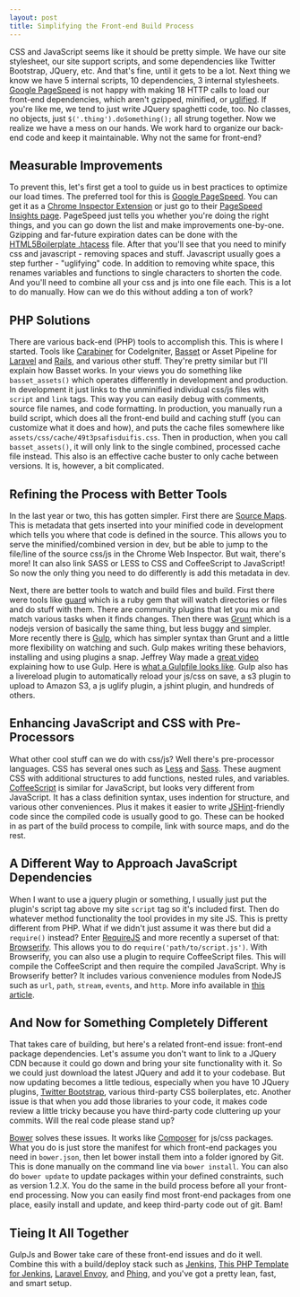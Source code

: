 ```yaml
---
layout: post
title: Simplifying the Front-end Build Process
---
```


CSS and JavaScript seems like it should be pretty simple. We have our site stylesheet, our site support scripts, and some dependencies like Twitter Bootstrap, JQuery, etc. And that's fine, until it gets to be a lot. Next thing we know we have 5 internal scripts, 10 dependencies, 3 internal stylesheets. [Google PageSpeed](https://developers.google.com/speed/pagespeed/) is not happy with making 18 HTTP calls to load our front-end dependencies, which aren't gzipped, minified, or [uglified](https://github.com/mishoo/UglifyJS). If you're like me, we tend to just write JQuery spaghetti code, too. No classes, no objects, just `$('.thing').doSomething();` all strung together. Now we realize we have a mess on our hands. We work hard to organize our back-end code and keep it maintainable. Why not the same for front-end?

<!--more-->

## Measurable Improvements

To prevent this, let's first get a tool to guide us in best practices to optimize our load times. The preferred tool for this is [Google PageSpeed](https://developers.google.com/speed/pagespeed/). You can get it as a [Chrome Inspector Extension](https://developers.google.com/speed/pagespeed/insights_extensions) or just go to their [PageSpeed Insights page](http://developers.google.com/speed/pagespeed/insights/). PageSpeed just tells you whether you're doing the right things, and you can go down the list and make improvements one-by-one. Gzipping and far-future expiration dates can be done with the [HTML5Boilerplate .htacess](https://github.com/h5bp/html5-boilerplate/blob/master/.htaccess) file. After that you'll see that you need to minify css and javascript - removing spaces and stuff. Javascript usually goes a step further - "uglifying" code. In addition to removing white space, this renames variables and functions to single characters to shorten the code. And you'll need to combine all your css and js into one file each. This is a lot to do manually. How can we do this without adding a ton of work?

## PHP Solutions

There are various back-end (PHP) tools to accomplish this. This is where I started. Tools like [Carabiner](http://getsparks.org/packages/carabiner/versions/HEAD/show) for CodeIgniter, [Basset](https://github.com/jasonlewis/basset) or Asset Pipeline for [Laravel](https://github.com/CodeSleeve/asset-pipeline) and [Rails](http://guides.rubyonrails.org/asset_pipeline.html), and various other stuff. They're pretty similar but I'll explain how Basset works. In your views you do something like `basset_assets()` which operates differently in development and production. In development it just links to the unminified individual css/js files with `script` and `link` tags. This way you can easily debug with comments, source file names, and code formatting. In production, you manually run a build script, which does all the front-end build and caching stuff (you can customize what it does and how), and puts the cache files somewhere like `assets/css/cache/49t3psafisduifis.css`. Then in production, when you call `basset_assets()`, it will only link to the single combined, processed cache file instead. This also is an effective cache buster to only cache between versions. It is, however, a bit complicated.

## Refining the Process with Better Tools

In the last year or two, this has gotten simpler. First there are [Source Maps](http://www.html5rocks.com/en/tutorials/developertools/sourcemaps/). This is metadata that gets inserted into your minified code in development which tells you where that code is defined in the source. This allows you to serve the minified/combined version in dev, but be able to jump to the file/line of the source css/js in the Chrome Web Inspector. But wait, there's more! It can also link SASS or LESS to CSS and CoffeeScript to JavaScript! So now the only thing you need to do differently is add this metadata in dev.

Next, there are better tools to watch and build files and build. First there were tools like [guard](https://github.com/guard/guard) which is a ruby gem that will watch directories or files and do stuff with them. There are community plugins that let you mix and match various tasks when it finds changes. Then there was [Grunt](http://gruntjs.com/) which is a nodejs version of basically the same thing, but less buggy and simpler. More recently there is [Gulp](http://gulpjs.com), which has simpler syntax than Grunt and a little more flexibility on watching and such. Gulp makes writing these behaviors, installing and using plugins a snap. Jeffrey Way made a [great video](https://laracasts.com/lessons/gulp-this) explaining how to use Gulp. Here is [what a Gulpfile looks like](https://gist.github.com/mikaelbr/8425025). Gulp also has a livereload plugin to automatically reload your js/css on save, a s3 plugin to upload to Amazon S3, a js uglify plugin, a jshint plugin, and hundreds of others.

## Enhancing JavaScript and CSS with Pre-Processors

What other cool stuff can we do with css/js? Well there's pre-processor languages. CSS has several ones such as [Less](http://lesscss.org) and [Sass](http://sass-lang.com). These augment CSS with additional structures to add functions, nested rules, and variables. [CoffeeScript](http://coffeescript.org) is similar for JavaScript, but looks very different from JavaScript. It has a class definition syntax, uses indention for structure, and various other conveniences. Plus it makes it easier to write [JSHint](http://jshint.com)-friendly code since the compiled code is usually good to go. These can be hooked in as part of the build process to compile, link with source maps, and do the rest.

## A Different Way to Approach JavaScript Dependencies

When I want to use a jquery plugin or something, I usually just put the plugin's script tag above my site `script` tag so it's included first. Then do whatever method functionality the tool provides in my site JS. This is pretty different from PHP. What if we didn't just assume it was there but did a `require()` instead? Enter [RequireJS](http://requirejs.org/) and more recently a superset of that: [Browserify](http://browserify.org/). This allows you to do `require('path/to/script.js')`. With Browserify, you can also use a plugin to require CoffeeScript files. This will compile the CoffeeScript and then require the compiled JavaScript. Why is Browserify better? It includes various convenience modules from NodeJS such as `url`, `path`, `stream`, `events`, and `http`. More info available in [this article](http://blakeembrey.com/articles/introduction-to-browserify/).

## And Now for Something Completely Different

That takes care of building, but here's a related front-end issue: front-end package dependencies. Let's assume you don't want to link to a JQuery CDN because it could go down and bring your site functionality with it. So we could just download the latest JQuery and add it to your codebase. But now updating becomes a little tedious, especially when you have 10 JQuery plugins, [Twitter Bootstrap](http://getbootstrap.com), various third-party CSS boilerplates, etc. Another issue is that when you add those libraries to your code, it makes code review a little tricky because you have third-party code cluttering up your commits. Will the real code please stand up?

[Bower](http://bower.io/) solves these issues. It works like [Composer](http://getcomposer.org) for js/css packages. What you do is just store the manifest for which front-end packages you need in `bower.json`, then let bower install them into a folder ignored by Git. This is done manually on the command line via `bower install`. You can also do `bower update` to update packages within your defined constraints, such as version 1.2.X. You do the same in the build process before all your front-end processing. Now you can easily find most front-end packages from one place, easily install and update, and keep third-party code out of git. Bam!

## Tieing It All Together

GulpJs and Bower take care of these front-end issues and do it well. Combine this with a build/deploy stack such as [Jenkins](http://jenkins-ci.org), [This PHP Template for Jenkins](http://jenkins-php.org), [Laravel Envoy](https://github.com/laravel/envoy), and [Phing](http://phing.info), and you've got a pretty lean, fast, and smart setup.
